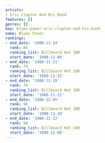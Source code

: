 ```yaml
---
artists:
- Eric Clapton And His Band
features: []
genres: []
key: blues-power-eric-clapton-and-his-band
name: Blues Power
rankings:
- end_date: '1980-11-14'
  rank: 86
  ranking_list: Billboard Hot 100
  start_date: '1980-11-08'
- end_date: '1980-11-21'
  rank: 78
  ranking_list: Billboard Hot 100
  start_date: '1980-11-15'
- end_date: '1980-11-28'
  rank: 76
  ranking_list: Billboard Hot 100
  start_date: '1980-11-22'
- end_date: '1980-12-05'
  rank: 96
  ranking_list: Billboard Hot 100
  start_date: '1980-11-29'
- end_date: '1980-12-12'
  rank: 98
  ranking_list: Billboard Hot 100
  start_date: '1980-12-06'
---
```


